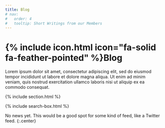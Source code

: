 ```yaml
---
title: Blog
# nav:
#   order: 4
#   tooltip: Short Writings from our Members
---
```


# {% include icon.html icon="fa-solid fa-feather-pointed" %}Blog

Lorem ipsum dolor sit amet, consectetur adipiscing elit, sed do eiusmod tempor incididunt ut labore et dolore magna aliqua.
Ut enim ad minim veniam, quis nostrud exercitation ullamco laboris nisi ut aliquip ex ea commodo consequat.

{% include section.html %}

{% include search-box.html %}

<!-- Twitter embeds from https://publish.twitter.com/ -->
No news yet. This would be a good spot for some kind of feed, like a Twitter feed.
{:.center}
